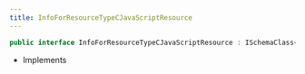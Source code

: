 ```yaml
---
title: InfoForResourceTypeCJavaScriptResource
---
```


```csharp
public interface InfoForResourceTypeCJavaScriptResource : ISchemaClass<InfoForResourceTypeCJavaScriptResource>, ISchemaField, ISchemaClass, INativeHandle
```

- Implements

